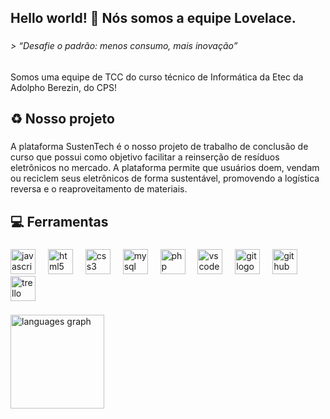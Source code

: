 <h2 align="left">Hello world! 👋 Nós somos a equipe Lovelace.</h2>

###

<h6 align="left">> “Desafie o padrão: menos consumo, mais inovação”</h6>

###

<p align="left">Somos uma equipe de TCC do curso técnico de Informática da Etec da Adolpho Berezin, do CPS!</p>

###

<h2 align="left">♻️ Nosso projeto</h2>

###

<p align="left">A plataforma SustenTech é o nosso projeto de trabalho de conclusão de curso que possui como objetivo facilitar a reinserção de resíduos eletrônicos no mercado. A plataforma permite que usuários doem, vendam ou reciclem seus eletrônicos de forma sustentável, promovendo a logística reversa e o reaproveitamento de materiais.</p>

###

<h2 align="left">💻 Ferramentas</h2>

###

<div align="left">
  <img src="https://cdn.jsdelivr.net/gh/devicons/devicon/icons/javascript/javascript-original.svg" height="40" alt="javascript logo"  />
  <img width="12" />
  <img src="https://cdn.jsdelivr.net/gh/devicons/devicon/icons/html5/html5-original.svg" height="40" alt="html5 logo"  />
  <img width="12" />
  <img src="https://cdn.jsdelivr.net/gh/devicons/devicon/icons/css3/css3-original.svg" height="40" alt="css3 logo"  />
  <img width="12" />
  <img src="https://cdn.jsdelivr.net/gh/devicons/devicon/icons/mysql/mysql-original.svg" height="40" alt="mysql logo"  />
  <img width="12" />
  <img src="https://cdn.jsdelivr.net/gh/devicons/devicon/icons/php/php-original.svg" height="40" alt="php logo"  />
  <img width="12" />
  <img src="https://cdn.jsdelivr.net/gh/devicons/devicon/icons/vscode/vscode-original.svg" height="40" alt="vscode logo"  />
  <img width="12" />
  <img src="https://cdn.jsdelivr.net/gh/devicons/devicon/icons/git/git-original.svg" height="40" alt="git logo"  />
  <img width="12" />
  <img src="https://cdn.jsdelivr.net/gh/devicons/devicon/icons/github/github-original.svg" height="40" alt="github logo"  />
  <img width="12" />
  <img src="https://cdn.jsdelivr.net/gh/devicons/devicon/icons/trello/trello-plain.svg" height="40" alt="trello logo"  />
</div>

###

<div align="left">
  <img src="https://github-readme-stats.vercel.app/api/top-langs?username=susten-tech&locale=en&hide_title=false&layout=compact&card_width=320&langs_count=5&theme=dracula&hide_border=false&order=2" height="150" alt="languages graph"  />
</div>

###
